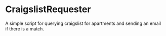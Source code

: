 # CraigslistRequester
A simple script for querying craigslist for apartments and sending an email if there is a match.